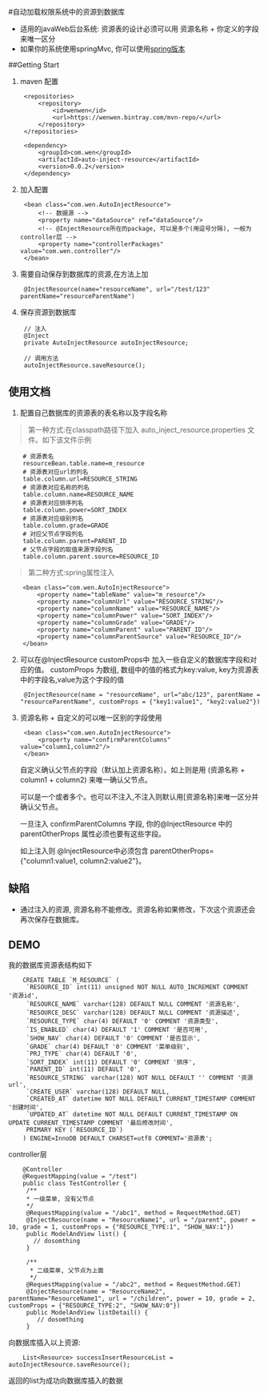 #自动加载权限系统中的资源到数据库
* 适用的javaWeb后台系统: 资源表的设计必须可以用 资源名称 + 你定义的字段 来唯一区分
* 如果你的系统使用springMvc, 你可以使用[spring版本](https://github.com/huwenwen/auto_inject_resource/tree/spring)

##Getting Start
1. maven 配置
        
        <repositories>
            <repository>
                <id>wenwen</id>
                <url>https://wenwen.bintray.com/mvn-repo/</url>
            </repository>
        </repositories>
        
        <dependency>
            <groupId>com.wen</groupId>
            <artifactId>auto-inject-resource</artifactId>
            <version>0.0.2</version>
        </dependency>
2. 加入配置

        <bean class="com.wen.AutoInjectResource">
            <!-- 数据源 -->
            <property name="dataSource" ref="dataSource"/>
            <!-- @InjectResource所在的package, 可以是多个(用逗号分隔), 一般为controller层 -->
            <property name="controllerPackages" value="com.wen.controller"/>
        </bean>
3. 需要自动保存到数据库的资源,在方法上加

        @InjectResource(name="resourceName", url="/test/123" parentName="resourceParentName")

4. 保存资源到数据库
    
        // 注入
        @Inject
        private AutoInjectResource autoInjectResource;
        
        // 调用方法
        autoInjectResource.saveResource();
    
## 使用文档
1. 配置自己数据库的资源表的表名称以及字段名称
>第一种方式:在classpath路径下加入 auto_inject_resource.properties 文件。如下该文件示例
    
        # 资源表名
        resourceBean.table.name=m_resource
        # 资源表对应url的列名
        table.column.url=RESOURCE_STRING
        # 资源表对应名称的列名
        table.column.name=RESOURCE_NAME
        # 资源表对应排序列名
        table.column.power=SORT_INDEX
        # 资源表对应级别列名
        table.column.grade=GRADE
        # 对应父节点字段列名
        table.column.parent=PARENT_ID
        # 父节点字段的取值来源字段列名
        table.column.parent.source=RESOURCE_ID
>第二种方式:spring属性注入
    
        <bean class="com.wen.AutoInjectResource">
            <property name="tableName" value="m_resource"/>
            <property name="columnUrl" value="RESOURCE_STRING"/>
            <property name="columnName" value="RESOURCE_NAME"/>
            <property name="columnPower" value="SORT_INDEX"/>
            <property name="columnGrade" value="GRADE"/>
            <property name="columnParent" value="PARENT_ID"/>
            <property name="columnParentSource" value="RESOURCE_ID"/>
        </bean>
2. 可以在@InjectResource customProps中 加入一些自定义的数据库字段和对应的值。
    customProps 为数组, 数组中的值的格式为key:value, key为资源表中的字段名,value为这个字段的值
    
        @InjectResource(name = "resourceName", url="abc/123", parentName = "resourceParentName", customProps = {"key1:value1", "key2:value2"})

3. 资源名称 + 自定义的可以唯一区别的字段使用

        <bean class="com.wen.AutoInjectResource">
            <property name="confirmParentColumns" value="column1,column2"/>
        </bean>
        
     自定义确认父节点的字段（默认加上资源名称）。如上则是用 (资源名称 + column1 + column2) 来唯一确认父节点。
     
     可以是一个或者多个。也可以不注入,不注入则默认用[资源名称]来唯一区分并确认父节点。
     
     一旦注入 confirmParentColumns 字段, 你的@InjectResource 中的 parentOtherProps 属性必须也要有这些字段。
     
     如上注入则 @InjectResource中必须包含 parentOtherProps={"column1:value1, column2:value2"}。
     
## 缺陷
* 通过注入的资源, 资源名称不能修改。资源名称如果修改，下次这个资源还会再次保存在数据库。

## DEMO
   我的数据库资源表结构如下
   
        CREATE TABLE `M_RESOURCE` (
         `RESOURCE_ID` int(11) unsigned NOT NULL AUTO_INCREMENT COMMENT '资源id',
         `RESOURCE_NAME` varchar(128) DEFAULT NULL COMMENT '资源名称',
         `RESOURCE_DESC` varchar(128) DEFAULT NULL COMMENT '资源描述',
         `RESOURCE_TYPE` char(4) DEFAULT '0' COMMENT '资源类型',
         `IS_ENABLED` char(4) DEFAULT '1' COMMENT '是否可用',
         `SHOW_NAV` char(4) DEFAULT '0' COMMENT '是否显示',
         `GRADE` char(4) DEFAULT '0' COMMENT '菜单级别',
         `PRJ_TYPE` char(4) DEFAULT '0',
         `SORT_INDEX` int(11) DEFAULT '0' COMMENT '排序',
         `PARENT_ID` int(11) DEFAULT '0',
         `RESOURCE_STRING` varchar(128) NOT NULL DEFAULT '' COMMENT '资源url',
         `CREATE_USER` varchar(128) DEFAULT NULL,
         `CREATED_AT` datetime NOT NULL DEFAULT CURRENT_TIMESTAMP COMMENT '创建时间',
         `UPDATED_AT` datetime NOT NULL DEFAULT CURRENT_TIMESTAMP ON UPDATE CURRENT_TIMESTAMP COMMENT '最后修改时间',
         PRIMARY KEY (`RESOURCE_ID`)
        ) ENGINE=InnoDB DEFAULT CHARSET=utf8 COMMENT='资源表';
   
   controller层
   
        @Controller
        @RequestMapping(value = "/test")
        public class TestController {
         /**
         * 一级菜单, 没有父节点
         */
         @RequestMapping(value = "/abc1", method = RequestMethod.GET)
         @InjectResource(name = "ResourceName1", url = "/parent", power = 10, grade = 1, customProps = {"RESOURCE_TYPE:1", "SHOW_NAV:1"})
         public ModelAndView list() {
           // dosomthing
         }
         
         /**
          * 二级菜单, 父节点为上面
          */
         @RequestMapping(value = "/abc2", method = RequestMethod.GET)
         @InjectResource(name = "ResourceName2", parentName="ResourceName1", url = "/children", power = 10, grade = 2, customProps = {"RESOURCE_TYPE:2", "SHOW_NAV:0"})
         public ModelAndView listDetail() {
            // dosomthing
         }
         
  向数据库插入以上资源:
    
        List<Resource> successInsertResourceList = autoInjectResource.saveResource();
  
     
  返回的list为成功向数据库插入的数据
  


